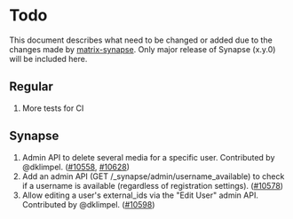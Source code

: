 # Todo
This document describes what need to be changed or added due to the changes made by [matrix-synapse](https://github.com/matrix-org/synapse/releases). Only major release of Synapse (x.y.0) will be included here.

## Regular
1. More tests for CI

## Synapse
1. Admin API to delete several media for a specific user. Contributed by @dklimpel. ([#10558](https://github.com/matrix-org/synapse/issues/10558), [#10628](https://github.com/matrix-org/synapse/issues/10628))
2. Add an admin API (GET /_synapse/admin/username_available) to check if a username is available (regardless of registration settings). ([#10578](https://github.com/matrix-org/synapse/issues/10578))
3. Allow editing a user's external_ids via the "Edit User" admin API. Contributed by @dklimpel. ([#10598](https://github.com/matrix-org/synapse/issues/10598))